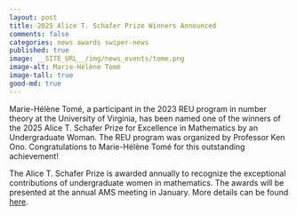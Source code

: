 ```yaml
---
layout: post
title: 2025 Alice T. Schafer Prize Winners Announced
comments: false
categories: news awards swiper-news
published: true
image: __SITE_URL__/img/news_events/tome.png
image-alt: Marie-Hélène Tomé
image-tall: true
good-md: true
---
```


Marie-Hélène Tomé, a participant in the 2023 REU program in number theory at the University of Virginia, has been named one of the winners of the 2025 Alice T. Schafer Prize for Excellence in Mathematics by an Undergraduate Woman. The REU program was organized by Professor Ken Ono. Congratulations to Marie-Hélène Tomé for this outstanding achievement!

The Alice T. Schafer Prize is awarded annually to recognize the exceptional contributions of undergraduate women in mathematics. The awards will be presented at the annual AMS meeting in January. More details can be found [here](https://awm-math.org/awards/schafer-prize-for-undergraduates/schafer-prize-2025/).
